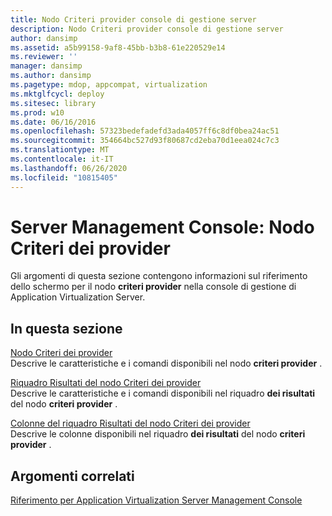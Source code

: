 ```yaml
---
title: Nodo Criteri provider console di gestione server
description: Nodo Criteri provider console di gestione server
author: dansimp
ms.assetid: a5b99158-9af8-45bb-b3b8-61e220529e14
ms.reviewer: ''
manager: dansimp
ms.author: dansimp
ms.pagetype: mdop, appcompat, virtualization
ms.mktglfcycl: deploy
ms.sitesec: library
ms.prod: w10
ms.date: 06/16/2016
ms.openlocfilehash: 57323bedefadefd3ada4057ff6c8df0bea24ac51
ms.sourcegitcommit: 354664bc527d93f80687cd2eba70d1eea024c7c3
ms.translationtype: MT
ms.contentlocale: it-IT
ms.lasthandoff: 06/26/2020
ms.locfileid: "10815405"
---
```

# Server Management Console: Nodo Criteri dei provider


Gli argomenti di questa sezione contengono informazioni sul riferimento dello schermo per il nodo **criteri provider** nella console di gestione di Application Virtualization Server.

## In questa sezione


<a href="" id="provider-policies-node"></a>[Nodo Criteri dei provider](provider-policies-node.md)  
Descrive le caratteristiche e i comandi disponibili nel nodo **criteri provider** .

<a href="" id="provider-policies-results-pane"></a>[Riquadro Risultati del nodo Criteri dei provider](provider-policies-results-pane.md)  
Descrive le caratteristiche e i comandi disponibili nel riquadro **dei risultati** del nodo **criteri provider** .

<a href="" id="provider-policies-results-pane-columns"></a>[Colonne del riquadro Risultati del nodo Criteri dei provider](provider-policies-results-pane-columns.md)  
Descrive le colonne disponibili nel riquadro **dei risultati** del nodo **criteri provider** .

## Argomenti correlati


[Riferimento per Application Virtualization Server Management Console](application-virtualization-server-management-console-reference.md)

 

 





